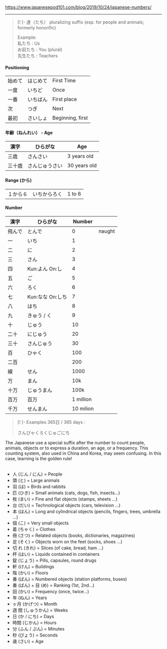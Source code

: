 https://www.japanesepod101.com/blog/2019/10/24/japanese-numbers/

---

>[! ]- 達（たち）
>pluralizing suffix (esp. for people and animals; formerly honorific)​
>
>Example:\
>私たち : Us\
>お前たち : You (plural)\
>先生たち : Teachers

#### Positioning
|  |  |  |
| ---- | ---- | ---- |
| 始めて | はじめて | First Time |
| 一度 | いちど | Once |
| 一番 | いちばん | First place |
| 次 | つぎ | Next |
| 最初 | さいしょ | Beginning, first |

#### 年齢（ねんれい） - Age

| 漢字 | ひらがな | Age |
| --- | --- | --- |
| 三歳 | さんさい | 3 years old |
| 三十歳 | さんじゅうさい | 30 years old |

#### Range (から)
|  |  |  |
| ---- | ---- | ---- |
| １から６ | いちからろく | 1 to 6 |

#### Number
| 漢字  | ひらがな         | Number    |        |
| --- | ------------ | --------- | ------ |
| 飛んで | とんで          | 0         | naught |
| 一　  | いち           | 1         |        |
| 二　  | に            | 2         |        |
| 三　  | さん           | 3         |        |
| 四　  | Kun:よん On:し  | 4         |        |
| 五　  | ご            | 5         |        |
| 六　  | ろく           | 6         |        |
| 七　  | Kun:なな On:しち | 7         |        |
| 八　  | はち           | 8         |        |
| 九　  | きゅう / く      | 9         |        |
| 十　  | じゅう          | 10        |        |
| 二十  | にじゅう         | 20        |        |
| 三十  | さんじゅう        | 30        |        |
| 百   | ひゃく          | 100       |        |
| 二百  |              | 200       |        |
| 線   | せん           | 1000      |        |
| 万   | まん           | 10k       |        |
| 十万  | じゅうまん        | 100k      |        |
| 百万  | 百万           | 1 million |        |
| 千万  | せんまん         | 10 milion |        |

> [! ]- Examples
> 365日 /  365 days : 
> 
> さんびゃくろくじゅごにち



The Japanese use a special suffix after the number to count people, animals, objects or to express a duration, an age, or a frequency. This counting system, also used in China and Korea, may seem confusing. In this case, learning is the golden rule!   
 

- 人 (じん / にん) = People
- 頭 (と) = Large animals
- 羽 (は) = Birds and rabbits
- 匹 (ひき) = Small animals (cats, dogs, fish, insects…)
- 枚 (まい) = Fine and flat objects (stamps, sheets ...)
- 台 (だい) = Technological objects (cars, television ...)
- 本 (ほん) = Long and cylindrical objects (pencils, fingers, trees, umbrella ...)
- 個 (こ) = Very small objects
- 着 (ちゃく) = Clothes
- 冊 (さつ) = Related objects (books, dictionaries, magazines)
- 足 (そく) = Objects worn on the feet (socks, shoes ...)
- 切 れ (きれ) = Slices (of cake, bread, ham ...)
- 杯 (はい) = Liquids contained in containers
- 錠 (じょう) = Pills, capsules, round drugs
- 軒 (けん) = Buildings
- 階 (かい) = Floors
- 番 (ばん) = Numbered objects (station platforms, buses)
- 番 (ばん) + 目 (め) = Ranking (1st, 2nd…)
- 回 (かい) = Frequency (once, twice…)
- 年 (ねん) = Years
- ヶ月 (かげつ) = Month
- 週 間 (しゅうかん) = Weeks
- 日 (か / にち) = Days
- 時間 (じかん) = Hours
- 分 (ふん / ぷん) = Minutes
- 秒 (びょう) = Seconds
- 歳 (さい) = Age